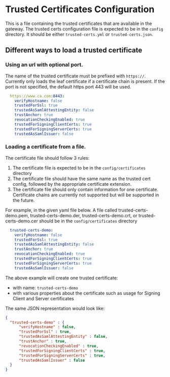 # Trusted Certificates Configuration
This is a file containing the trusted certificates that are available in the gateway.
The trusted certs configuration file is expected to be in the `config` directory. It should be either `trusted-certs.yml` or `trusted-certs.json`.

## Different ways to load a trusted certificate
### Using an url with optional port.
The name of the trusted certificate must be prefixed with `https://`. Currently only loads the leaf certificate if a certificate chain is present. If the port is not specified, the default https port 443 will be used.
```yaml
  https://www.ca.com:8443:
    verifyHostname: false
    trustedForSsl: true
    trustedAsSamlAttestingEntity: false
    trustAnchor: true
    revocationCheckingEnabled: true
    trustedForSigningClientCerts: true
    trustedForSigningServerCerts: true
    trustedAsSamlIssuer: false
```
### Loading a certificate from a file.

The certificate file should follow 3 rules:
1. The certificate file is expected to be in the `config/certificates` directory
2. The certificate file should have the same name as the trusted cert config, followed by the appropriate certificate extension.
3. The certificate file should only contain information for one certificate. Certificate chains are currently not supported but will be supported in the future.
     
For example, in the given yaml file below. A file called trusted-certs-demo.pem, trusted-certs-demo.der, trusted-certs-demo.crt, or trusted-certs-demo.cer should be in the `config/certificates` directory   
```yaml
  trusted-certs-demo:
    verifyHostname: false
    trustedForSsl: true
    trustedAsSamlAttestingEntity: false
    trustAnchor: true
    revocationCheckingEnabled: true
    trustedForSigningClientCerts: true
    trustedForSigningServerCerts: true
    trustedAsSamlIssuer: false
```
The above example will create one trusted certificate:
* with name: `trusted-certs-demo`
* with various properties about the certificate such as usage for Signing Client and Server certificates
          
The same JSON representation would look like:
```json
{
  "trusted-certs-demo" : {
      "verifyHostname" : false,
      "trustedForSsl" : true,
      "trustedAsSamlAttestingEntity" : false,
      "trustAnchor" : true,
      "revocationCheckingEnabled" : true,
      "trustedForSigningClientCerts" : true,
      "trustedForSigningServerCerts" : true,
      "trustedAsSamlIssuer" : false
  }
}
```